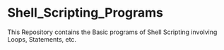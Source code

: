 # Shell_Scripting_Programs
This Repository contains the Basic programs of Shell Scripting involving Loops, Statements, etc.
